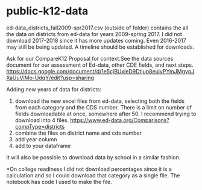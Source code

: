 # public-k12-data

ed-data_districts_fall2009-spr2017.csv (outside of folder) contains the all the data on districts from ed-data for years 2009-spring 2017. I did not download 2017-2018 since it has more updates coming. Even 2016-2017 may still be being updated. A timeline should be established for downloads.

Ask for our CompareK12 Proposal for context.See the data sources document for our assessment of Ed-data, other CDE fields, and next steps. https://docs.google.com/document/d/1e5cjBUxleD9Dtjup8euivPYmJMgypJXaUuViMo-UdqY/edit?usp=sharing

Adding new years of data for districts:

1. download the new excel files from ed-data, selecting both the fields from each category and the CDS number. There is a limit on number of fields downloadable at once, somewhere after 50. I recommend trying to download into 4 files.
https://www.ed-data.org/Comparisons?compType=districts
2. combine the files on district name and cds number
3. add year column
4. add to your dataframe

It will also be possible to download data by school in a similar fashion.

*On college readiness I did not download percentages since it is a calculation and so I could download that category as a single file. The notebook has code I used to make the file.
